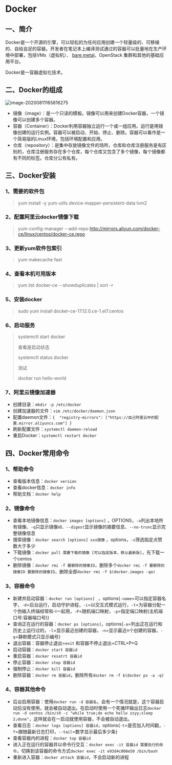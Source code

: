 # Docker

## 一、简介

Docker是一个开源的引擎，可以轻松的为任何应用创建一个轻量级的、可移植的、自给自足的容器。开发者在笔记本上编译测试通过的容器可以批量地在生产环境中部署，包括VMs（虚拟机）、 [bare metal](http://www.whatis.com.cn/word_5275.htm)、OpenStack 集群和其他的基础应用平台。

Docker是一容器虚拟化技术。



## 二、Docker的组成

![image-20200811165816275](http://picture.youyouluming.cn/image-20200811165816275.png)

* 镜像（image）：是一个只读的模板。镜像可以用来创建Docker容器，一个镜像可以创建多个容器。
* 容器（Container）：Docker利用容器独立运行一个或一组应用。运行是用镜像创建的运行实例。容器可以被启动、开始、停止、删除。容器可以看作是一个简易版的Linux环境，包括环境配置和应用。
* 仓库（repository）：是集中存放镜像文件的场所，仓库和仓库注册服务是有区别的，仓库注册服务存在多个仓库，每个仓库又包含了多个镜像，每个镜像都有不同的标签。仓库分公有私有。

## 三、Docker安装

### 1、需要的软件包

> yum install -y yum-utils device-mapper-persistent-data lvm2

### 2、配置阿里云docker镜像下载

> yum-config-manager --add-repo http://mirrors.aliyun.com/docker-ce/linux/centos/docker-ce.repo

### 3、更新yum软件包索引

> yum makecache fast

### 4、查看本机可用版本

> yum list docker-ce --showduplicates | sort -r

### 5、安装docker

> sudo yum install docker-ce-17.12.0.ce-1.el7.centos

### 6、启动服务

> systemctl start docker
>
> 查看是启动状态
>
> systemctl status docker
>
> 测试
>
> docker run hello-world

### 7、阿里云镜像加速器

* 创建目录：`mkdir -p /etc/docker`
* 创建加速器的文件：`vim /etc/docker/daemon.json`
* 配置daemon文件：`{  "registry-mirrors": ["https://自己阿里云中的配置.mirror.aliyuncs.com"] }`
* 刷新配置文件：`systemctl daemon-reload`
* 重启Docker：`systemctl restart docker`



## 四、Docker常用命令

### 1、帮助命令

* 查看版本信息：`docker version`
* 查看docker信息：`docker info`
* 帮助文档：`docker help`

### 2、镜像命令

* 查看本地镜像信息：`docker images [options]` ，OPTIONS，`-a`列出本地所有镜像、`-q`只显示镜像id、`--digest`显示镜像的摘要信息、`--no-trunc`显示完整镜像信息
* 搜索镜像：`docker search [options] xxx镜像` ，options，`-s`筛选指定点赞数大于多少
* 下载镜像：`docker pull 需要下载的镜像 [可以指定版本，默认最新版]`，先下载一个centos
* 删除镜像：`docker rmi -f 要删除的镜像ID`，删除多个`docker rmi -f 要删除的镜像ID 要删除的镜像ID`，删除全部`docker rmi -f $(docker.images -qa)`

### 3、容器命令

* 新建并启动容器：`docker run [options] `  ，options{`-name`=可以指定容器名字，`-d`=后台运行，启动守护进程，`-i`=以交互式模式运行，`-t`=为容器分配一个伪输入终端经常和-i一起用，`-P`=随机端口映射，`-p`=指定端口映射(主机端口号:容器端口号)}
* 查询正在运行的容器：`docker ps [options]`，options{`-a`=列出正在运行和历史上运行过的，`-l`=显示最近创建的容器，`-n`=显示最近n个创建的容器，`-q`=静默模式只显示编号}
* 退出容器：容器停止退出=`exit` 和容器不停止退出=CTRL+P+Q
* 启动容器：`docker start 容器id`
* 重启容器：`docker resatrt 容器id`
* 停止容器：`docker stop 容器id`
* 强制停止：`docker kill 容器id`
* 删除容器：`docker rm 容器id`，删除所有`docker rm -f $(docker ps -a -q)`

### 4、容器其他命令

* 后台启用容器：使用`docker run -d 容器名`，会有一个情况就是，这个容器启动后没有使用，就会被自动退出。在启动时使用一个死循环输出日志`docker run -d centos /bin/sh -c "while true;do echo hello zzyy;sleep 2;done"`，这样就会在一启动就使用容器，不会被自动退出。
* 查看日志：`docker logs [options] 容器id`，options{`-t`=是否加入时间戳，`-f`=跟随最新日志打印，`--tail`=数字显示最后多少条}
* 查看容器内的进程：`docker top 容器id`
* 进入正在运行的容器并以命令行交互：`docker exec -it 容器id 需要执行的命令`，切换到该容器的命令方式`docker exec -it e93d4c808e50 /bin/bash`
* 重新进入容器：`docker attach 容器id`，不会启动新的进程

